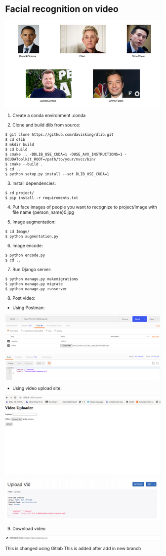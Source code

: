 # Facial recognition on video

![COVER](Figure/cover.png)


1. Create a conda environment .conda


2. Clone and build dlib from source:
```console
$ git clone https://github.com/davisking/dlib.git
$ cd dlib
$ mkdir build
$ cd build
$ cmake .. -DDLIB_USE_CUDA=1 -DUSE_AVX_INSTRUCTIONS=1 -DCUDAToolkit_ROOT=/path/to/your/nvcc/bin/
$ cmake --build .
$ cd ..
$ python setup.py install --set DLIB_USE_CUDA=1
```


3. Install dependencies:
```console
$ cd project/
$ pip install -r requirements.txt
```


4. Put face images of people you want to recognize to project/Image with file name {person_name}0.jpg



5. Image augmentation:
```console
$ cd Image/
$ python augmentation.py
```


6. Image encode:
```console
$ python encode.py
$ cd ..
```


7. Run Django server:
```console
$ python manage.py makemigrations
$ python manage.py migrate
$ python manage.py runserver
```


8. Post video:
- Using Postman:

![POST-video](Figure/postvid.png)

![RESPONSE-video](Figure/responsevid.png)

- Using video upload site:

![Upload-site](Figure/uploadsite.png)

![Response-url](Figure/responselink.png)



9. Download video 

![DOWNLOAD-video](Figure/url.png)

This is changed using Gitlab
This is added after add in new branch
